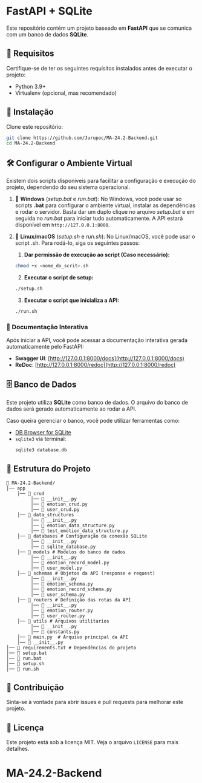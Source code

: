 # FastAPI + SQLite

Este repositório contém um projeto baseado em **FastAPI** que se comunica com um banco de dados **SQLite**.

## 📌 Requisitos

Certifique-se de ter os seguintes requisitos instalados antes de executar o projeto:

- Python 3.9+
- Virtualenv (opcional, mas recomendado)

## 🚀 Instalação

Clone este repositório:

   ```bash
   git clone https://github.com/Jurupoc/MA-24.2-Backend.git
   cd MA-24.2-Backend
   ```


## 🛠 Configurar o Ambiente Virtual
Existem dois scripts disponíveis para facilitar a configuração e execução do projeto, dependendo do seu sistema operacional.

1. 🚀 **Windows** (_setup.bat_ e _run.bat_): 
No Windows, você pode usar so scripts **.bat** para configurar o ambiente virtual, instalar as dependências e rodar o servidor.
Basta dar um duplo clique no arquivo _setup.bat_ e em seguida no _run.bat_ para iniciar tudo automaticamente. 
    A API estará disponível em `http://127.0.0.1:8000`.


2. 🚀 **Linux/macOS** (_setup.sh_ e _run.sh_): No Linux/macOS, você pode usar o script .sh. Para rodá-lo, siga os seguintes passos:  
   1. **Dar permissão de execução ao script (Caso necessário):** 
   ```bash 
   chmod +x <nome_do_scrit>.sh
   ```
   2. **Executar o script de setup:**
   ```bash 
   ./setup.sh
   ```
   3. **Executar o script que inicializa a API:**
   ```bash 
   ./run.sh
   ```
  
    
  
### 📜 Documentação Interativa

Após iniciar a API, você pode acessar a documentação interativa gerada automaticamente pelo FastAPI:

- **Swagger UI**: [http://127.0.0.1:8000/docs](http://127.0.0.1:8000/docs)
- **ReDoc**: [http://127.0.0.1:8000/redoc](http://127.0.0.1:8000/redoc)

## 🗄️ Banco de Dados

Este projeto utiliza **SQLite** como banco de dados. O arquivo do banco de dados será gerado automaticamente ao rodar a API.

Caso queira gerenciar o banco, você pode utilizar ferramentas como:

- [DB Browser for SQLite](https://sqlitebrowser.org/)
- `sqlite3` via terminal:
  ```bash
  sqlite3 database.db
  ```

## 📂 Estrutura do Projeto

```
📁 MA-24.2-Backend/
│── app
    │── 📁 crud
         │── 📄 __init__.py
         │── 📄 emotion_crud.py
         │── 📄 user_crud.py
    │── 📁 data_structures
         │── 📄 __init__.py
         │── 📄 emotion_data_structure.py
         │── 📄 test_emotion_data_structure.py
    │── 📁 databases # Configuração da conexão SQLite
         │── 📄 __init__.py
         │── 📄 sqlite_database.py 
    │── 📁 models # Modelos do banco de dados
         │── 📄 __init__.py
         │── 📄 emotion_record_model.py
         │── 📄 user_model.py
    │── 📁 schemas # Objetos da API (response e request)
         │── 📄 __init__.py
         │── 📄 emotion_schema.py
         │── 📄 emotion_record_schema.py
         │── 📄 user_schema.py
    │── 📁 routers # Definição das rotas da API
         │── 📄 __init__.py
         │── 📄 emotion_router.py
         │── 📄 user_router.py
    │── 📁 utils # Arquivos utilitarios
         │── 📄 __init__.py
         │── 📄 constants.py
    │── 📄 main.py  # Arquivo principal da API
    │── 📄 __init__.py
│── 📄 requirements.txt # Dependências do projeto
│── 📄 setup.bat        
│── 📄 run.bat          
│── 📄 setup.sh         
│── 📄 run.sh           
```

## 🤝 Contribuição

Sinta-se à vontade para abrir issues e pull requests para melhorar este projeto.

## 📜 Licença

Este projeto está sob a licença MIT. Veja o arquivo `LICENSE` para mais detalhes.

# MA-24.2-Backend
